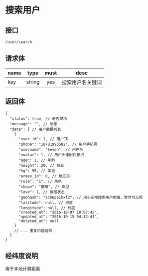 # 搜索用户

## 接口
```
/user/search
```

## 请求体
| name     | type     | must     | desc     |
|----------|:--------:|:--------:|:--------:|
| key      | string   | yes      | 搜索用户名关键词 |

## 返回体
```json5
{
  "status": true, // 是否成功
  "message": "", // 消息
  "data": [ // 用户数据列表
    {
      "user_id": 1, // 用户ID
      "phone": "18781993582", // 用户手机号
      "username": "Seven", // 用户名
      "avatar": 1, // 用户头像附件标识
      "age": 1, // 年龄
      "height": 20, // 身高 
      "kg": 55, // 体重
      "areas_id": 0, // 地区ID
      "role": "1", // 角色
      "shape": "偏瘦", // 体型
      "love": 1, // 情感状态
      "geohash": "scb6pp1kxf2", // 用于区域搜索用户的值，暂时可无视
      "latitude": null, // 经度
      "longitude": null, // 纬度
      "created_at": "2016-10-07 10:07:45",
      "updated_at": "2016-10-15 04:12:44",
      "deleted_at": null
    }
    // ... 重复内容结构
  ]
}
```

## 经纬度说明
用于本地计算距离
